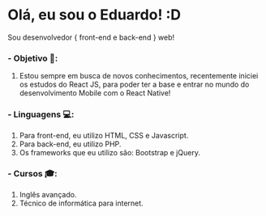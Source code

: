 # Olá, eu sou o Eduardo! :D
Sou desenvolvedor { front-end e back-end } web!

### - Objetivo 🎯:
1. Estou sempre em busca de novos conhecimentos, recentemente iniciei os estudos do React JS, para poder ter a base e entrar no mundo do desenvolvimento Mobile com o React Native!

### - Linguagens 💻:
1. Para front-end, eu utilizo HTML, CSS e Javascript.
2. Para back-end, eu utilizo PHP.
3. Os frameworks que eu utilizo são: Bootstrap e jQuery.


### - Cursos 🎓:
1. Inglês avançado.
2. Técnico de informática para internet.
